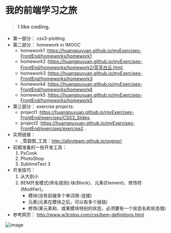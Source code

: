 # 我的前端学习之旅  
>### I like coding.

* 第一部分： css3-plotting
* 第二部分： homework in IMOOC
	* homework1 :https://huangpuyuan.github.io/myExercises-FrontEnd/homeworks/homework1
 	* homework2 :https://huangpuyuan.github.io/myExercises-FrontEnd/homeworks/homework2/蓝天白云.html 
	* homework3 :https://huangpuyuan.github.io/myExercises-FrontEnd/homeworks/homework3
	* homework4 :https://huangpuyuan.github.io/myExercises-FrontEnd/homeworks/homework4 
	* homework5 :https://huangpuyuan.github.io/myExercises-FrontEnd/homeworks/homework5
* 第三部分： exercise projects:
	* project1 :https://huangpuyuan.github.io/myExercises-FrontEnd/exercises/CSS3_Slides.	
	* project2 :https://huangpuyuan.github.io/myExercises-FrontEnd/exercises/exercise2 .
* 实用链接：	
	* _雪碧图_工具：http://alloyteam.github.io/gopng/;
* 前期准备的一些开发工具：
 	1. PxCook 
 	2. PhotoShop 
 	3. SublimeText 3
* 开发技巧：
 	1. 从大到小 
 	2. BEM开发模式(命名规则):块(Block)、元素(Element)、修饰符(Modifier)。
 		* 模块(没有前缀多个单词用-连接)
		* 元素(元素在模块之后，可以有多个层级)
		* 修饰(某元素和、或某模块特别的状态，必须要有一个状态名和状态值)
* 参考网页：
http://www.w3cplus.com/css/bem-definitions.html

![image](https://github.com/huangpuyuan/myExercises-FrontEnd/blob/master/pictureOfMind/%E5%89%8D%E7%AB%AF%E5%BC%80%E5%8F%91%E6%B5%81%E7%A8%8B.png)

